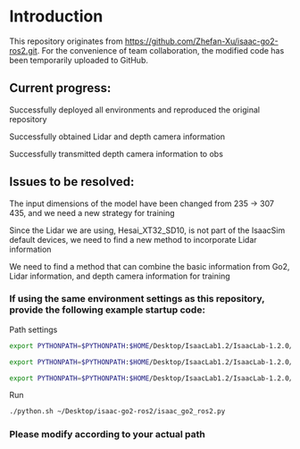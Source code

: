 # Introduction
This repository originates from https://github.com/Zhefan-Xu/isaac-go2-ros2.git. For the convenience of team collaboration, the modified code has been temporarily uploaded to GitHub.

## Current progress:
Successfully deployed all environments and reproduced the original repository

Successfully obtained Lidar and depth camera information

Successfully transmitted depth camera information to obs

## Issues to be resolved:
The input dimensions of the model have been changed from 235 → 307 435, and we need a new strategy for training

Since the Lidar we are using, Hesai_XT32_SD10, is not part of the IsaacSim default devices, we need to find a new method to incorporate Lidar information

We need to find a method that can combine the basic information from Go2, Lidar information, and depth camera information for training

### If using the same environment settings as this repository, provide the following example startup code:

Path settings
```bash
export PYTHONPATH=$PYTHONPATH:$HOME/Desktop/IsaacLab1.2/IsaacLab-1.2.0/source/extensions/omni.isaac.lab

export PYTHONPATH=$PYTHONPATH:$HOME/Desktop/IsaacLab1.2/IsaacLab-1.2.0/source/extensions/omni.isaac.lab_tasks

export PYTHONPATH=$PYTHONPATH:$HOME/Desktop/IsaacLab1.2/IsaacLab-1.2.0/source/extensions/omni.isaac.lab_assets
```

Run
```bash
./python.sh ~/Desktop/isaac-go2-ros2/isaac_go2_ros2.py
```

### Please modify according to your actual path
